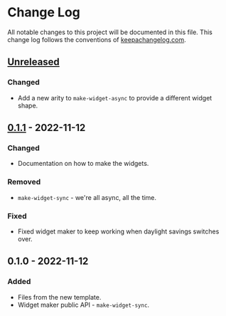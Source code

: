 # Change Log
All notable changes to this project will be documented in this file. This change log follows the conventions of [keepachangelog.com](http://keepachangelog.com/).

## [Unreleased]
### Changed
- Add a new arity to `make-widget-async` to provide a different widget shape.

## [0.1.1] - 2022-11-12
### Changed
- Documentation on how to make the widgets.

### Removed
- `make-widget-sync` - we're all async, all the time.

### Fixed
- Fixed widget maker to keep working when daylight savings switches over.

## 0.1.0 - 2022-11-12
### Added
- Files from the new template.
- Widget maker public API - `make-widget-sync`.

[Unreleased]: https://github.com/codewar/codewar/compare/0.1.1...HEAD
[0.1.1]: https://github.com/codewar/codewar/compare/0.1.0...0.1.1
